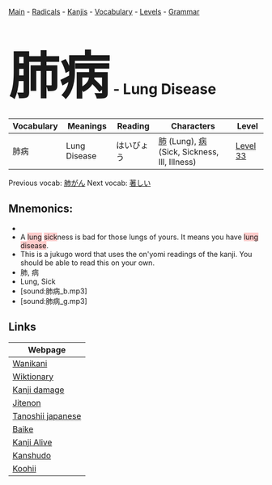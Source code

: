 <style> bigfont {font-size: 100px}</style>
[Main](../README.md) -
[Radicals](../radicals.md) -
[Kanjis](../kanjis.md) -
[Vocabulary](../vocabulary.md) -
[Levels](../levels.md) -
[Grammar](../grammar.md)
# <bigfont> 肺病</bigfont> - Lung Disease 

| Vocabulary | Meanings | Reading | Characters | Level |
| --- | --- | --- | --- | --- |
| 肺病 | Lung Disease | はいびょう |  [肺](../kanjis/肺.md) (Lung), [病](../kanjis/病.md) (Sick, Sickness, Ill, Illness) | [Level 33](../levels/wk_level33.md) |

Previous vocab: [肺がん](肺がん.md) Next vocab: [著しい](著しい.md) 

## Mnemonics:

* 
* A <span style="background-color:#ffcccb"> lung</span> <span style="background-color:#ffcccb"> sick</span>ness is bad for those lungs of yours. It means you have <span style="background-color:#ffcccb"> lung disease</span>.
* This is a jukugo word that uses the on'yomi readings of the kanji. You should be able to read this on your own.
* 肺, 病
* Lung, Sick
* [sound:肺病_b.mp3]
* [sound:肺病_g.mp3]


## Links 

| Webpage |
| --- |
| [Wanikani          ](https://www.wanikani.com/kanji/肺病) |
| [Wiktionary        ](https://en.wiktionary.org/wiki/肺病) |
| [Kanji damage      ](http://www.kanjidamage.com/kanji/search?utf8=✓&q=肺病) |
| [Jitenon           ](https://jitenon.com/kanji/肺病) |
| [Tanoshii japanese ](https://www.tanoshiijapanese.com/dictionary/kanji.cfm?k=肺病) |
| [Baike             ](https://baike.baidu.com/item/肺病) |
| [Kanji Alive       ](https://app.kanjialive.com/肺病) |
| [Kanshudo          ](https://www.kanshudo.com/searchmn?q=肺病) |
| [Koohii            ](https://kanji.koohii.com/study/kanji/肺病) |
